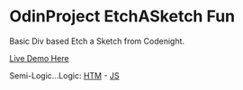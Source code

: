 # OdinProject EtchASketch Fun
Basic Div based Etch a Sketch from Codenight.

[Live Demo Here](http://fluidcoding.github.io/Odin_Etch/)
  
  
  
Semi-Logic...Logic: 
[HTM](https://github.com/FluidCoding/Odin_Etch/blob/master/index.html) - 
[JS](https://github.com/FluidCoding/Odin_Etch/blob/master/main.js)
